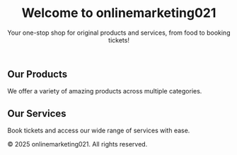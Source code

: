 <!DOCTYPE html>
<html lang="en">
<head>
    <meta charset="UTF-8">
    <meta name="viewport" content="width=device-width, initial-scale=1.0">
    <title>onlinemarketing021 - Your Hub for Original Products and Services</title>
    <meta name="description" content="Discover a wide range of original products and services, from food to ticket booking, at onlinemarketing021. Experience quality and convenience in one place.">
    <meta property="og:title" content="onlinemarketing021 - Your Hub for Original Products and Services">
    <meta property="og:description" content="Discover a wide range of original products and services, from food to ticket booking, at onlinemarketing021. Experience quality and convenience in one place.">
    <meta property="og:url" content="https://your-username.github.io/onlinemarketing021/">
    <meta property="og:type" content="website">
    <meta property="og:image" content="https://example.com/path-to-your-image.jpg">
    <link rel="stylesheet" href="style.css">
</head>
<body>
    <header>
        <h1>Welcome to onlinemarketing021</h1>
        <p>Your one-stop shop for original products and services, from food to booking tickets!</p>
    </header>
    <main>
        <section>
            <h2>Our Products</h2>
            <p>We offer a variety of amazing products across multiple categories.</p>
        </section>
        <section>
            <h2>Our Services</h2>
            <p>Book tickets and access our wide range of services with ease.</p>
        </section>
    </main>
    <footer>
        <p>&copy; 2025 onlinemarketing021. All rights reserved.</p>
    </footer>
</body>
</html>
